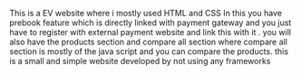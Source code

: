 This is a EV website where i mostly used HTML and CSS
In this you have prebook feature which is directly linked with payment gateway and you just have to register with external payment website and link this with it .
you will also have the products section and compare all section where compare all section is mostly of the java script and you can compare the products.
this is a small and simple website developed by not using any frameworks
